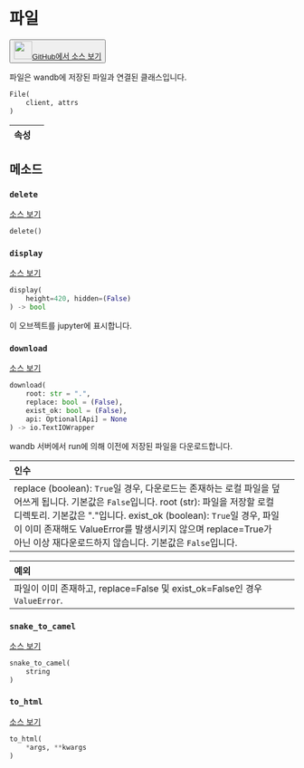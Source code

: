 
# 파일

<p><button style={{display: 'flex', alignItems: 'center', backgroundColor: 'white', border: '1px solid #ddd', padding: '10px', borderRadius: '6px', cursor: 'pointer', boxShadow: '0 2px 3px rgba(0,0,0,0.1)', transition: 'all 0.3s'}}><a href='https://www.github.com/wandb/wandb/tree/v0.16.4/wandb/apis/public/files.py#L108-L194' style={{fontSize: '1.2em', display: 'flex', alignItems: 'center'}}><img src='https://github.githubassets.com/images/modules/logos_page/GitHub-Mark.png' height='32px' width='32px' style={{marginRight: '10px'}}/>GitHub에서 소스 보기</a></button></p>

파일은 wandb에 저장된 파일과 연결된 클래스입니다.

```python
File(
    client, attrs
)
```

| 속성 |  |
| :--- | :--- |

## 메소드

### `delete`

[소스 보기](https://www.github.com/wandb/wandb/tree/v0.16.4/wandb/apis/public/files.py#L174-L187)

```python
delete()
```

### `display`

[소스 보기](https://www.github.com/wandb/wandb/tree/v0.16.4/wandb/apis/attrs.py#L15-L26)

```python
display(
    height=420, hidden=(False)
) -> bool
```

이 오브젝트를 jupyter에 표시합니다.

### `download`

[소스 보기](https://www.github.com/wandb/wandb/tree/v0.16.4/wandb/apis/public/files.py#L134-L172)

```python
download(
    root: str = ".",
    replace: bool = (False),
    exist_ok: bool = (False),
    api: Optional[Api] = None
) -> io.TextIOWrapper
```

wandb 서버에서 run에 의해 이전에 저장된 파일을 다운로드합니다.

| 인수 |  |
| :--- | :--- |
|  replace (boolean): `True`일 경우, 다운로드는 존재하는 로컬 파일을 덮어쓰게 됩니다. 기본값은 `False`입니다. root (str): 파일을 저장할 로컬 디렉토리. 기본값은 "."입니다. exist_ok (boolean): `True`일 경우, 파일이 이미 존재해도 ValueError를 발생시키지 않으며 replace=True가 아닌 이상 재다운로드하지 않습니다. 기본값은 `False`입니다. |

| 예외 |  |
| :--- | :--- |
|  파일이 이미 존재하고, replace=False 및 exist_ok=False인 경우 `ValueError`. |

### `snake_to_camel`

[소스 보기](https://www.github.com/wandb/wandb/tree/v0.16.4/wandb/apis/attrs.py#L11-L13)

```python
snake_to_camel(
    string
)
```

### `to_html`

[소스 보기](https://www.github.com/wandb/wandb/tree/v0.16.4/wandb/apis/attrs.py#L28-L29)

```python
to_html(
    *args, **kwargs
)
```